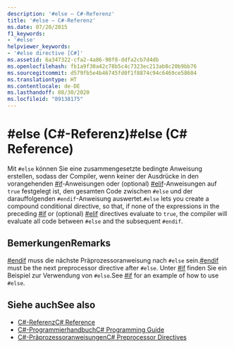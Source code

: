 ```yaml
---
description: '#else – C#-Referenz'
title: '#else – C#-Referenz'
ms.date: 07/20/2015
f1_keywords:
- '#else'
helpviewer_keywords:
- '#else directive [C#]'
ms.assetid: 6a347322-cfa2-4a86-98f8-ddfa2cb7d4db
ms.openlocfilehash: fb1a9f30a42c78b5c4c7323ec213ab8c20b9bb76
ms.sourcegitcommit: d579fb5e4b46745fd0f1f8874c94c6469ce58604
ms.translationtype: HT
ms.contentlocale: de-DE
ms.lasthandoff: 08/30/2020
ms.locfileid: "89138175"
---
```

# <a name="else-c-reference"></a><span data-ttu-id="c7619-103">#else (C#-Referenz)</span><span class="sxs-lookup"><span data-stu-id="c7619-103">#else (C# Reference)</span></span>
<span data-ttu-id="c7619-104">Mit `#else` können Sie eine zusammengesetzte bedingte Anweisung erstellen, sodass der Compiler, wenn keiner der Ausdrücke in den vorangehenden [#if](./preprocessor-if.md)-Anweisungen oder (optional) [#elif](./preprocessor-elif.md)-Anweisungen auf `true` festgelegt ist, den gesamten Code zwischen `#else` und der darauffolgenden `#endif`-Anweisung auswertet.</span><span class="sxs-lookup"><span data-stu-id="c7619-104">`#else` lets you create a compound conditional directive, so that, if none of the expressions in the preceding [#if](./preprocessor-if.md) or (optional) [#elif](./preprocessor-elif.md) directives evaluate to `true`, the compiler will evaluate all code between `#else` and the subsequent `#endif`.</span></span>  
  
## <a name="remarks"></a><span data-ttu-id="c7619-105">Bemerkungen</span><span class="sxs-lookup"><span data-stu-id="c7619-105">Remarks</span></span>  
 <span data-ttu-id="c7619-106">[#endif](./preprocessor-endif.md) muss die nächste Präprozessoranweisung nach `#else` sein.</span><span class="sxs-lookup"><span data-stu-id="c7619-106">[#endif](./preprocessor-endif.md) must be the next preprocessor directive after `#else`.</span></span> <span data-ttu-id="c7619-107">Unter [#if](./preprocessor-if.md) finden Sie ein Beispiel zur Verwendung von `#else`.</span><span class="sxs-lookup"><span data-stu-id="c7619-107">See [#if](./preprocessor-if.md) for an example of how to use `#else`.</span></span>  
  
## <a name="see-also"></a><span data-ttu-id="c7619-108">Siehe auch</span><span class="sxs-lookup"><span data-stu-id="c7619-108">See also</span></span>

- [<span data-ttu-id="c7619-109">C#-Referenz</span><span class="sxs-lookup"><span data-stu-id="c7619-109">C# Reference</span></span>](../index.md)
- [<span data-ttu-id="c7619-110">C#-Programmierhandbuch</span><span class="sxs-lookup"><span data-stu-id="c7619-110">C# Programming Guide</span></span>](../../programming-guide/index.md)
- [<span data-ttu-id="c7619-111">C#-Präprozessoranweisungen</span><span class="sxs-lookup"><span data-stu-id="c7619-111">C# Preprocessor Directives</span></span>](./index.md)
